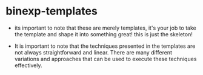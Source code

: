 # binexp-templates
- its important to note that these are merely templates, it's your job to take the template and shape it into something great! this is just the skeleton!

- It is important to note that the techniques presented in the templates are not always straightforward and linear. There are many different variations and approaches that can be used to execute these techniques effectively.
